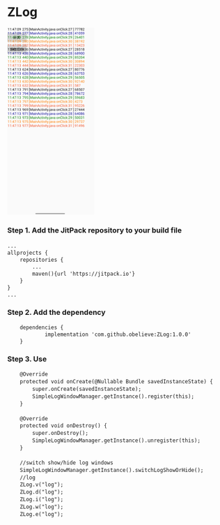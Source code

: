 # ZLog

<img src="./screenshots/screen.png" title="Logo" width="200"/>

### Step 1. Add the JitPack repository to your build file
```
...
allprojects {
    repositories {
        ...
        maven(){url 'https://jitpack.io'}
    }
}
...
```
### Step 2. Add the dependency
```
	dependencies {
	        implementation 'com.github.obelieve:ZLog:1.0.0'
	}
```

### Step 3. Use
```xml
    @Override
    protected void onCreate(@Nullable Bundle savedInstanceState) {
        super.onCreate(savedInstanceState);
        SimpleLogWindowManager.getInstance().register(this);
    }

    @Override
    protected void onDestroy() {
        super.onDestroy();
        SimpleLogWindowManager.getInstance().unregister(this);
    }

    //switch show/hide log windows
    SimpleLogWindowManager.getInstance().switchLogShowOrHide();
    //log
    ZLog.v("log");
    ZLog.d("log");
    ZLog.i("log");
    ZLog.w("log");
    ZLog.e("log");
```